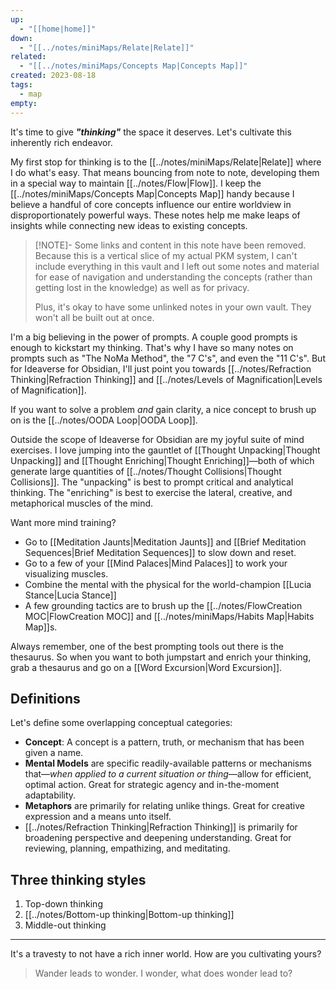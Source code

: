 ```yaml
---
up:
  - "[[home|home]]"
down:
  - "[[../notes/miniMaps/Relate|Relate]]"
related:
  - "[[../notes/miniMaps/Concepts Map|Concepts Map]]"
created: 2023-08-18
tags:
  - map
empty: 
---
```

It's time to give ***"thinking"*** the space it deserves. Let's cultivate this inherently rich endeavor.

My first stop for thinking is to the [[../notes/miniMaps/Relate|Relate]] where I do what's easy. That means bouncing from note to note, developing them in a special way to maintain [[../notes/Flow|Flow]]. I keep the [[../notes/miniMaps/Concepts Map|Concepts Map]] handy because I believe a handful of core concepts influence our entire worldview in disproportionately powerful ways. These notes help me make leaps of insights while connecting new ideas to existing concepts.

> [!NOTE]- Some links and content in this note have been removed.
> Because this is a vertical slice of my actual PKM system, I can't include everything in this vault and I left out some notes and material for ease of navigation and understanding the concepts (rather than getting lost in the knowledge) as well as for privacy. 
>  
> Plus, it's okay to have some unlinked notes in your own vault. They won't all be built out at once.

I'm a big believing in the power of prompts. A couple good prompts is enough to kickstart my thinking. That's why I have so many notes on prompts such as "The NoMa Method", the "7 C's", and even the "11 C's". But for Ideaverse for Obsidian, I'll just point you towards [[../notes/Refraction Thinking|Refraction Thinking]] and [[../notes/Levels of Magnification|Levels of Magnification]]. 

If you want to solve a problem *and* gain clarity, a nice concept to brush up on is the [[../notes/OODA Loop|OODA Loop]].

Outside the scope of Ideaverse for Obsidian are my joyful suite of mind exercises. I love jumping into the gauntlet of [[Thought Unpacking|Thought Unpacking]] and [[Thought Enriching|Thought Enriching]]—both of which generate large quantities of [[../notes/Thought Collisions|Thought Collisions]]. The "unpacking" is best to prompt critical and analytical thinking. The "enriching" is best to exercise the lateral, creative, and metaphorical muscles of the mind.

Want more mind training? 

- Go to [[Meditation Jaunts|Meditation Jaunts]] and [[Brief Meditation Sequences|Brief Meditation Sequences]] to slow down and reset.
- Go to a few of your [[Mind Palaces|Mind Palaces]] to work your visualizing muscles.
- Combine the mental with the physical for the world-champion [[Lucia Stance|Lucia Stance]]
- A few grounding tactics are to brush up the [[../notes/FlowCreation MOC|FlowCreation MOC]] and [[../notes/miniMaps/Habits Map|Habits Map]]s.

Always remember, one of the best prompting tools out there is the thesaurus. So when you want to both jumpstart and enrich your thinking, grab a thesaurus and go on a [[Word Excursion|Word Excursion]].

## Definitions
Let's define some overlapping conceptual categories:

-   **Concept**: A concept is a pattern, truth, or mechanism that has been given a name.
-   **Mental Models** are specific readily-available patterns or mechanisms that—*when applied to a current situation or thing*—allow for efficient, optimal action. Great for strategic agency and in-the-moment adaptability.
-   **Metaphors** are primarily for relating unlike things. Great for creative expression and a means unto itself.
-   [[../notes/Refraction Thinking|Refraction Thinking]] is primarily for broadening perspective and deepening understanding. Great for reviewing, planning, empathizing, and meditating. 

## Three thinking styles
1. Top-down thinking
2. [[../notes/Bottom-up thinking|Bottom-up thinking]]
3. Middle-out thinking

---

It's a travesty to not have a rich inner world. How are you cultivating yours?

> Wander leads to wonder. I wonder, what does wonder lead to?